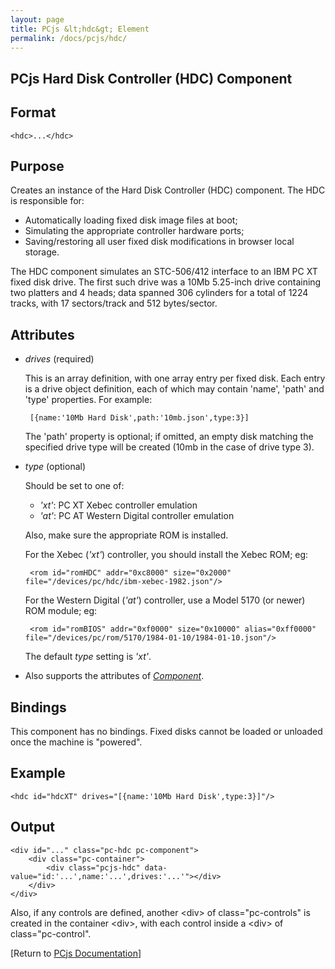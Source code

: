 ```yaml
---
layout: page
title: PCjs &lt;hdc&gt; Element
permalink: /docs/pcjs/hdc/
---
```


PCjs Hard Disk Controller (HDC) Component
---

Format
---
	<hdc>...</hdc>

Purpose
---
Creates an instance of the Hard Disk Controller (HDC) component. The HDC is responsible for:

- Automatically loading fixed disk image files at boot;
- Simulating the appropriate controller hardware ports;
- Saving/restoring all user fixed disk modifications in browser local storage.

The HDC component simulates an STC-506/412 interface to an IBM PC XT fixed disk drive.
The first such drive was a 10Mb 5.25-inch drive containing two platters and 4 heads; data spanned 306 cylinders
for a total of 1224 tracks, with 17 sectors/track and 512 bytes/sector.

Attributes
---
 * *drives* (required)
 
	This is an array definition, with one array entry per fixed disk. Each entry is a drive object definition,
	each of which may contain 'name', 'path' and 'type' properties. For example:
	
		[{name:'10Mb Hard Disk',path:'10mb.json',type:3}]
		
	The 'path' property is optional; if omitted, an empty disk matching the specified drive type will be created
	(10mb in the case of drive type 3).
	
 * *type* (optional)
 
	Should be set to one of:
	
	 * *'xt'*: PC XT Xebec controller emulation
	 * *'at'*: PC AT Western Digital controller emulation
	
	Also, make sure the appropriate ROM is installed.
	
	For the Xebec (*'xt'*) controller, you should install the Xebec ROM; eg:
	
		<rom id="romHDC" addr="0xc8000" size="0x2000" file="/devices/pc/hdc/ibm-xebec-1982.json"/>

	For the Western Digital (*'at'*) controller, use a Model 5170 (or newer) ROM module; eg:

		<rom id="romBIOS" addr="0xf0000" size="0x10000" alias="0xff0000" file="/devices/pc/rom/5170/1984-01-10/1984-01-10.json"/>

	The default *type* setting is *'xt'*.

 * Also supports the attributes of *[Component](/docs/pcjs/component/)*.

Bindings
---
This component has no bindings. Fixed disks cannot be loaded or unloaded once the machine is "powered".

Example
---
	<hdc id="hdcXT" drives="[{name:'10Mb Hard Disk',type:3}]"/>

Output
---
	<div id="..." class="pc-hdc pc-component">
		<div class="pc-container">
			<div class="pcjs-hdc" data-value="id:'...',name:'...',drives:'...'"></div>
		</div>
	</div>

Also, if any controls are defined, another &lt;div&gt; of class="pc-controls" is created in the container &lt;div&gt;,
with each control inside a &lt;div&gt; of class="pc-control".

[Return to [PCjs Documentation](..)]
